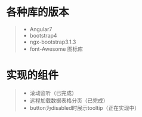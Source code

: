  # 各种库的版本
 
 > * Angular7
 > * bootstrap4
 > * ngx-bootstrap3.1.3
 > * font-Awesome 图标库
 
 # 实现的组件
 
  > * 滚动监听（已完成）
  > * 远程加载数据表格分页（已完成）
  > * button为disabled时展示tooltip（正在实现中）

 
 
